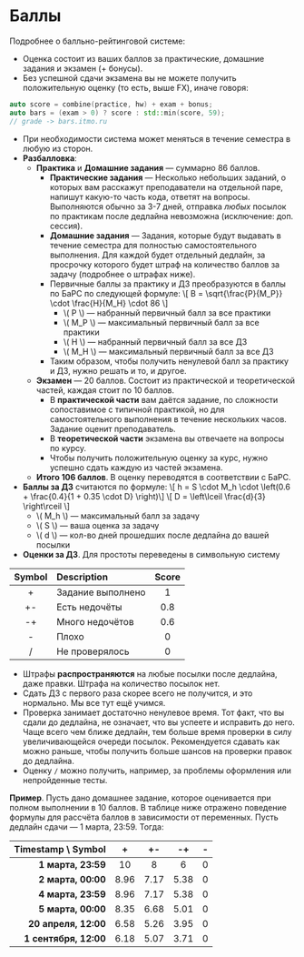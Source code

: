 # Баллы

Подробнее о балльно-рейтинговой системе:
* Оценка состоит из ваших баллов за практические, домашние задания и экзамен (+ бонусы).
* Без успешной сдачи экзамена вы не можете получить положительную оценку (то есть, выше FX), иначе говоря:
```c++
auto score = combine(practice, hw) + exam + bonus;
auto bars = (exam > 0) ? score : std::min(score, 59);
// grade -> bars.itmo.ru
```
* При необходимости система может меняться в течение семестра в любую из сторон.
* __Разбалловка__:
  * __Практика__ и __Домашние задания__ &mdash; суммарно 86 баллов.
    * __Практические задания__ &mdash; Несколько небольших заданий, о которых вам расскажут преподаватели на отдельной паре, напишут какую-то часть кода, ответят на вопросы. Выполняются обычно за 3-7 дней, отправка *любых* посылок по практикам после дедлайна невозможна (исключение: доп. сессия).
    * __Домашние задания__ &mdash; Задания, которые будут выдавать в течение семестра для полностью самостоятельного выполнения. Для каждой будет отдельный дедлайн, за просрочку которого будет штраф на количество баллов за задачу (подробнее о штрафах ниже).
    * Первичные баллы за практику и ДЗ преобразуются в баллы по БаРС по следующей формуле: \\[ B = \sqrt{\frac{P}{M_P}} \cdot \frac{H}{M_H} \cdot 86 \\]
      * \\( P \\) — набранный первичный балл за все практики
      * \\( M_P \\) — максимальный первичный балл за все практики
      * \\( H \\) — набранный первичный балл за все ДЗ
      * \\( M_H \\) — максимальный первичный балл за все ДЗ
    * Таким образом, чтобы получить ненулевой балл за практику и ДЗ, нужно решать и то, и другое.
  * __Экзамен__ &mdash; 20 баллов. Состоит из практической и теоретической частей, каждая стоит по 10 баллов.
    * В __практической части__ вам даётся задание, по сложности сопоставимое с типичной практикой, но для самостоятельного выполнения в течение нескольких часов. Задание оценит преподаватель.
    * В __теоретической части__ экзамена вы отвечаете на вопросы по курсу.
    * Чтобы получить положительную оценку за курс, нужно успешно сдать каждую из частей экзамена.
  * __Итого 106 баллов__. В оценку переводятся в соответствии с БаРС.
* __Баллы за ДЗ__ считаются по формуле: \\[ h = S \cdot M_h \cdot \left(0.6 + \frac{0.4}{1 + 0.35 \cdot D} \right)\\]
\\[ D = \left\lceil \frac{d}{3} \right\rceil \\]
  * \\( M_h \\) — максимальный балл за задачу
  * \\( S \\) — ваша оценка за задачу
  * \\( d \\) — кол-во дней прошедших после дедлайна до вашей посылки
* __Оценки за ДЗ__. Для простоты переведены в символьную систему

| Symbol | Description       | Score  |
|:------:|:----------------- |:------:|
| +      | Задание выполнено | 1      |
| +-     | Есть недочёты     | 0.8    |
| -+     | Много недочётов   | 0.6    |
| -      | Плохо             | 0      |
| /      | Не проверялось    | 0      |

* Штрафы __распространяются__ на любые посылки после дедлайна, даже правки. Штрафа на количество посылок нет.
* Сдать ДЗ с первого раза скорее всего не получится, и это нормально. Мы все тут ещё учимся.
* Проверка занимает достаточно ненулевое время. Тот факт, что вы сдали до дедлайна, не означает, что вы успеете и исправить до него. Чаще всего чем ближе дедлайн, тем больше время проверки в силу увеличивающейся очереди посылок. Рекомендуется сдавать как можно раньше, чтобы получить больше шансов на проверки правок до дедлайна.
* Оценку `/` можно получить, например, за проблемы оформления или непройденные тесты.

__Пример__. Пусть дано домашнее задание, которое оценивается при полном выполнении в 10 баллов. В таблице ниже отражено поведение формулы для рассчёта баллов в зависимости от переменных. Пусть дедлайн сдачи &mdash; 1 марта, 23:59. Тогда:

| Timestamp \ Symbol     | +    | +-   | -+   | - |
| ----------------------:|:----:|:----:|:----:|:-:|
| **1 марта, 23:59**     | 10   | 8    | 6    | 0 |
| **2 марта, 00:00**     | 8.96 | 7.17 | 5.38 | 0 |
| **4 марта, 23:59**     | 8.96 | 7.17 | 5.38 | 0 |
| **5 марта, 00:00**     | 8.35 | 6.68 | 5.01 | 0 |
| **20 апреля, 12:00**   | 6.58 | 5.26 | 3.95 | 0 |
| **1 сентября, 12:00**  | 6.18 | 5.07 | 3.71 | 0 |
